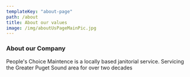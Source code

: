 ```yaml
---
templateKey: "about-page"
path: /about
title: About our values
image: /img/aboutUsPageMainPic.jpg
---
```


### About our Company

People's Choice Maintence is a locally based janitorial service. Servicing the Greater Puget Sound area for over two decades

